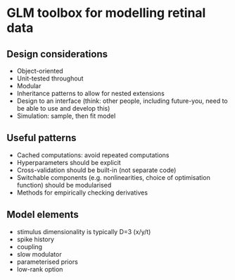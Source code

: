 GLM toolbox for modelling retinal data
======================================

Design considerations
---------------------

- Object-oriented
- Unit-tested throughout
- Modular
- Inheritance patterns to allow for nested extensions
- Design to an interface (think: other people, including future-you, need to be able to use and develop this)
- Simulation: sample, then fit model
 

Useful patterns
---------------

- Cached computations: avoid repeated computations
- Hyperparameters should be explicit
- Cross-validation should be built-in (not separate code)
- Switchable components (e.g. nonlinearities, choice of optimisation function) should be modularised
- Methods for empirically checking derivatives


Model elements
--------------

- stimulus dimensionality is typically D=3 (x/y/t)
- spike history
- coupling
- slow modulator
- parameterised priors
- low-rank option
